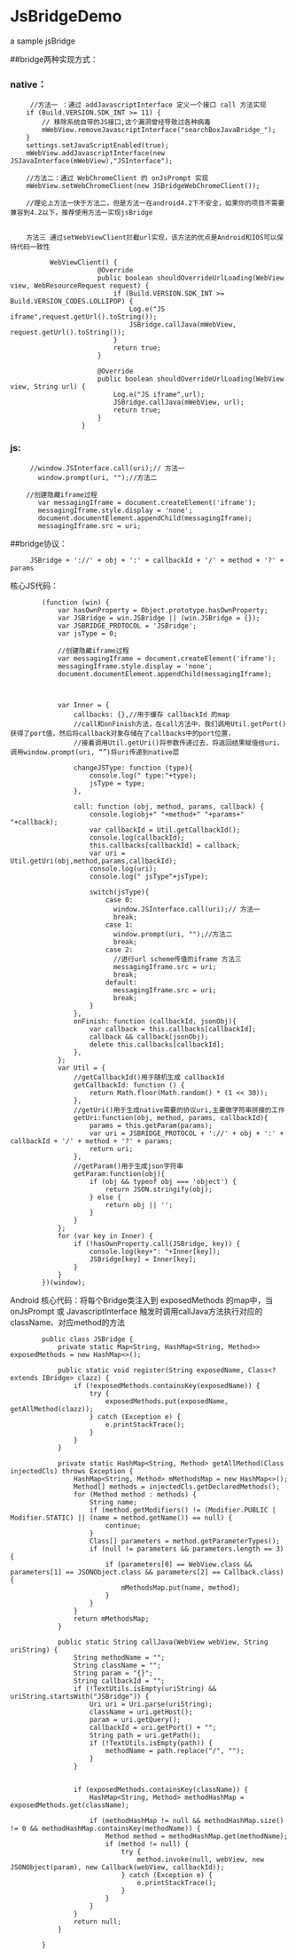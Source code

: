 # JsBridgeDemo
a sample jsBridge



##bridge两种实现方式：

   ### native：

         //方法一 ：通过 addJavascriptInterface 定义一个接口 call 方法实现
        if (Build.VERSION.SDK_INT >= 11) {
            // 移除系统自带的JS接口,这个漏洞曾经导致过各种病毒
            mWebView.removeJavascriptInterface("searchBoxJavaBridge_");
        }
        settings.setJavaScriptEnabled(true);
        mWebView.addJavascriptInterface(new JSJavaInterface(mWebView),"JSInterface");

        //方法二：通过 WebChromeClient 的 onJsPrompt 实现
        mWebView.setWebChromeClient(new JSBridgeWebChromeClient());

        //理论上方法一快于方法二，但是方法一在android4.2下不安全，如果你的项目不需要兼容到4.2以下，推荐使用方法一实现jsBridge


        方法三 通过setWebViewClient拦截url实现，该方法的优点是Android和IOS可以保持代码一致性

              WebViewClient() {
                          @Override
                          public boolean shouldOverrideUrlLoading(WebView view, WebResourceRequest request) {
                              if (Build.VERSION.SDK_INT >= Build.VERSION_CODES.LOLLIPOP) {
                                  Log.e("JS iframe",request.getUrl().toString());
                                  JSBridge.callJava(mWebView, request.getUrl().toString());
                              }
                              return true;
                          }

                          @Override
                          public boolean shouldOverrideUrlLoading(WebView view, String url) {
                              Log.e("JS iframe",url);
                              JSBridge.callJava(mWebView, url);
                              return true;
                          }
                      }


   ### js:

         //window.JSInterface.call(uri);// 方法一
           window.prompt(uri, "");//方法二

        //创建隐藏iframe过程
           var messagingIframe = document.createElement('iframe');
           messagingIframe.style.display = 'none';
           document.documentElement.appendChild(messagingIframe);
           messagingIframe.src = uri;


##bridge协议：

         JSBridge + '://' + obj + ':' + callbackId + '/' + method + '?' + params




核心JS代码：

            (function (win) {
                var hasOwnProperty = Object.prototype.hasOwnProperty;
                var JSBridge = win.JSBridge || (win.JSBridge = {});
                var JSBRIDGE_PROTOCOL = 'JSBridge';
                var jsType = 0;

                //创建隐藏iframe过程
                var messagingIframe = document.createElement('iframe');
                messagingIframe.style.display = 'none';
                document.documentElement.appendChild(messagingIframe);



                var Inner = {
                    callbacks: {},//用于缓存 callbackId 的map
                    //call和onFinish方法，在call方法中，我们调用Util.getPort()获得了port值，然后将callback对象存储在了callbacks中的port位置，
                    //接着调用Util.getUri()将参数传递过去，将返回结果赋值给uri，调用window.prompt(uri, “”)将uri传递到native层

                    changeJSType: function (type){
                        console.log(" type:"+type);
                        jsType = type;
                    },

                    call: function (obj, method, params, callback) {
                        console.log(obj+" "+method+" "+params+" "+callback);
                        var callbackId = Util.getCallbackId();
                        console.log(callbackId);
                        this.callbacks[callbackId] = callback;
                        var uri = Util.getUri(obj,method,params,callbackId);
                        console.log(uri);
                        console.log(" jsType"+jsType);

                        switch(jsType){
                            case 0:
                              window.JSInterface.call(uri);// 方法一
                              break;
                            case 1:
                              window.prompt(uri, "");//方法二
                              break;
                            case 2:
                              //进行url scheme传值的iframe 方法三
                              messagingIframe.src = uri;
                              break;
                            default:
                              messagingIframe.src = uri;
                              break;
                        }
                    },
                    onFinish: function (callbackId, jsonObj){
                        var callback = this.callbacks[callbackId];
                        callback && callback(jsonObj);
                        delete this.callbacks[callbackId];
                    },
                };
                var Util = {
                    //getCallbackId()用于随机生成 callbackId
                    getCallbackId: function () {
                        return Math.floor(Math.random() * (1 << 30));
                    },
                    //getUri()用于生成native需要的协议uri,主要做字符串拼接的工作
                    getUri:function(obj, method, params, callbackId){
                        params = this.getParam(params);
                        var uri = JSBRIDGE_PROTOCOL + '://' + obj + ':' + callbackId + '/' + method + '?' + params;
                        return uri;
                    },
                    //getParam()用于生成json字符串
                    getParam:function(obj){
                        if (obj && typeof obj === 'object') {
                            return JSON.stringify(obj);
                        } else {
                            return obj || '';
                        }
                    }
                };
                for (var key in Inner) {
                    if (!hasOwnProperty.call(JSBridge, key)) {
                        console.log(key+": "+Inner[key]);
                        JSBridge[key] = Inner[key];
                    }
                }
            })(window);


Android 核心代码：将每个Bridge类注入到 exposedMethods 的map中，当 onJsPrompt 或 JavascriptInterface 触发时调用callJava方法执行对应的className、对应method的方法


            public class JSBridge {
                private static Map<String, HashMap<String, Method>> exposedMethods = new HashMap<>();
            ​
                public static void register(String exposedName, Class<? extends IBridge> clazz) {
                    if (!exposedMethods.containsKey(exposedName)) {
                        try {
                            exposedMethods.put(exposedName, getAllMethod(clazz));
                        } catch (Exception e) {
                            e.printStackTrace();
                        }
                    }
                }
            ​
                private static HashMap<String, Method> getAllMethod(Class injectedCls) throws Exception {
                    HashMap<String, Method> mMethodsMap = new HashMap<>();
                    Method[] methods = injectedCls.getDeclaredMethods();
                    for (Method method : methods) {
                        String name;
                        if (method.getModifiers() != (Modifier.PUBLIC | Modifier.STATIC) || (name = method.getName()) == null) {
                            continue;
                        }
                        Class[] parameters = method.getParameterTypes();
                        if (null != parameters && parameters.length == 3) {
                            if (parameters[0] == WebView.class && parameters[1] == JSONObject.class && parameters[2] == Callback.class) {
                                mMethodsMap.put(name, method);
                            }
                        }
                    }
                    return mMethodsMap;
                }
            ​
                public static String callJava(WebView webView, String uriString) {
                    String methodName = "";
                    String className = "";
                    String param = "{}";
                    String callbackId = "";
                    if (!TextUtils.isEmpty(uriString) && uriString.startsWith("JSBridge")) {
                        Uri uri = Uri.parse(uriString);
                        className = uri.getHost();
                        param = uri.getQuery();
                        callbackId = uri.getPort() + "";
                        String path = uri.getPath();
                        if (!TextUtils.isEmpty(path)) {
                            methodName = path.replace("/", "");
                        }
                    }
            ​
            ​
                    if (exposedMethods.containsKey(className)) {
                        HashMap<String, Method> methodHashMap = exposedMethods.get(className);
            ​
                        if (methodHashMap != null && methodHashMap.size() != 0 && methodHashMap.containsKey(methodName)) {
                            Method method = methodHashMap.get(methodName);
                            if (method != null) {
                                try {
                                    method.invoke(null, webView, new JSONObject(param), new Callback(webView, callbackId));
                                } catch (Exception e) {
                                    e.printStackTrace();
                                }
                            }
                        }
                    }
                    return null;
                }
            ​
            }

